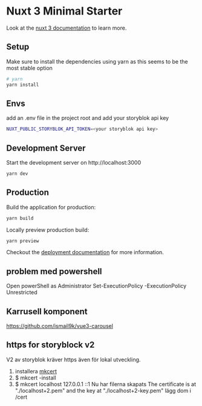 # Nuxt 3 Minimal Starter

Look at the [nuxt 3 documentation](https://v3.nuxtjs.org) to learn more.

## Setup

Make sure to install the dependencies using yarn as this seems to be the most stable option

```bash
# yarn
yarn install

```

## Envs
add an .env file in the project root and add your storyblok api key

```bash
NUXT_PUBLIC_STORYBLOK_API_TOKEN=<your storyblok api key>

```

## Development Server

Start the development server on http://localhost:3000

```bash
yarn dev
```

## Production

Build the application for production:

```bash
yarn build
```

Locally preview production build:

```bash
yarn preview
```

Checkout the [deployment documentation](https://v3.nuxtjs.org/docs/deployment) for more information.

## problem med powershell
Open powerShell as Administrator
Set-ExecutionPolicy -ExecutionPolicy Unrestricted

## Karrusell komponent
https://github.com/ismail9k/vue3-carousel

## https for storyblock v2

V2 av storyblok kräver https även för lokal utveckling.
1. installera [mkcert](https://github.com/FiloSottile/mkcert)
2. $ mkcert -install
3. $ mkcert localhost 127.0.0.1 ::1
Nu har filerna skapats
The certificate is at "./localhost+2.pem" and the key at "./localhost+2-key.pem"
lägg dom i /cert